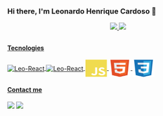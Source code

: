 ### Hi there, I'm Leonardo Henrique Cardoso 👋

<div align="center">
  <a href="https://github.com/leohenricardoso">
  <img height="180em" src="https://github-readme-stats.vercel.app/api?username=leohenricardoso&show_icons=true&theme=dracula&include_all_commits=true&count_private=true"/>
  <img height="180em" src="https://github-readme-stats.vercel.app/api/top-langs/?username=leohenricardoso&layout=compact&langs_count=7&theme=dracula"/>
</div>

##

#### Tecnologies
<div style="display: inline_block; align: center><br>
  <img align="center" alt="Leo-Magento" height="40" width="50" src="https://cdn.jsdelivr.net/gh/devicons/devicon/icons/magento/magento-original.svg">
  <img align="center" alt="Leo-React" height="40" width="50" src="https://cdn.jsdelivr.net/gh/devicons/devicon/icons/magento/magento-original.svg">
  <img align="center" alt="Leo-React" height="40" width="50" src="https://cdn.jsdelivr.net/gh/devicons/devicon/icons/php/php-original.svg">
  <img align="center" alt="Leo-Js" height="40" width="50" src="https://raw.githubusercontent.com/devicons/devicon/master/icons/javascript/javascript-plain.svg">
  <img align="center" alt="Leo-HTML" height="40" width="50" src="https://raw.githubusercontent.com/devicons/devicon/master/icons/html5/html5-original.svg">
  <img align="center" alt="Leo-CSS" height="40" width="50" src="https://raw.githubusercontent.com/devicons/devicon/master/icons/css3/css3-original.svg">
</div>


#### Contact me
<div> 
  <a href="https://www.linkedin.com/in/leonardo-henrique-972837162/" target="_blank"><img src="https://img.shields.io/badge/-LinkedIn-%230077B5?style=for-the-badge&logo=linkedin&logoColor=white" target="_blank"></a>
  <a href = "mailto:leohenricardoso@gmail.com"><img src="https://img.shields.io/badge/-Gmail-%23333?style=for-the-badge&logo=gmail&logoColor=white" target="_blank"></a>
</div>

